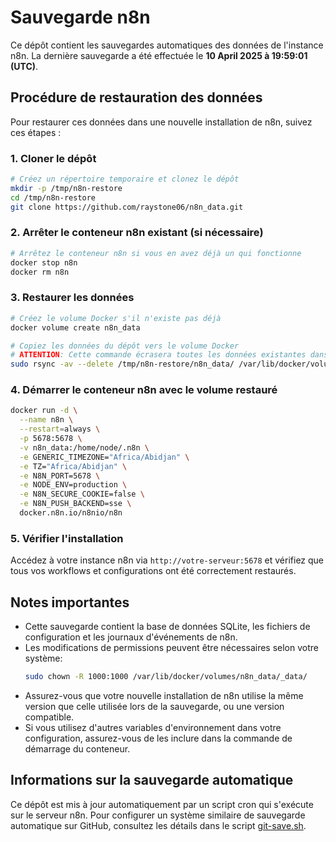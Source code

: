 # Sauvegarde n8n

Ce dépôt contient les sauvegardes automatiques des données de l'instance n8n. La dernière sauvegarde a été effectuée le **10 April 2025 à 19:59:01 (UTC)**.

## Procédure de restauration des données

Pour restaurer ces données dans une nouvelle installation de n8n, suivez ces étapes :

### 1. Cloner le dépôt

```bash
# Créez un répertoire temporaire et clonez le dépôt
mkdir -p /tmp/n8n-restore
cd /tmp/n8n-restore
git clone https://github.com/raystone06/n8n_data.git
```

### 2. Arrêter le conteneur n8n existant (si nécessaire)

```bash
# Arrêtez le conteneur n8n si vous en avez déjà un qui fonctionne
docker stop n8n
docker rm n8n
```

### 3. Restaurer les données

```bash
# Créez le volume Docker s'il n'existe pas déjà
docker volume create n8n_data

# Copiez les données du dépôt vers le volume Docker
# ATTENTION: Cette commande écrasera toutes les données existantes dans le volume
sudo rsync -av --delete /tmp/n8n-restore/n8n_data/ /var/lib/docker/volumes/n8n_data/_data/
```

### 4. Démarrer le conteneur n8n avec le volume restauré

```bash
docker run -d \
  --name n8n \
  --restart=always \
  -p 5678:5678 \
  -v n8n_data:/home/node/.n8n \
  -e GENERIC_TIMEZONE="Africa/Abidjan" \
  -e TZ="Africa/Abidjan" \
  -e N8N_PORT=5678 \
  -e NODE_ENV=production \
  -e N8N_SECURE_COOKIE=false \
  -e N8N_PUSH_BACKEND=sse \
  docker.n8n.io/n8nio/n8n
```

### 5. Vérifier l'installation

Accédez à votre instance n8n via `http://votre-serveur:5678` et vérifiez que tous vos workflows et configurations ont été correctement restaurés.

## Notes importantes

- Cette sauvegarde contient la base de données SQLite, les fichiers de configuration et les journaux d'événements de n8n.
- Les modifications de permissions peuvent être nécessaires selon votre système:
  ```bash
  sudo chown -R 1000:1000 /var/lib/docker/volumes/n8n_data/_data/
  ```
- Assurez-vous que votre nouvelle installation de n8n utilise la même version que celle utilisée lors de la sauvegarde, ou une version compatible.
- Si vous utilisez d'autres variables d'environnement dans votre configuration, assurez-vous de les inclure dans la commande de démarrage du conteneur.

## Informations sur la sauvegarde automatique

Ce dépôt est mis à jour automatiquement par un script cron qui s'exécute sur le serveur n8n. Pour configurer un système similaire de sauvegarde automatique sur GitHub, consultez les détails dans le script [git-save.sh](https://github.com/raystone06/n8n_data/blob/main/git-save.sh).
